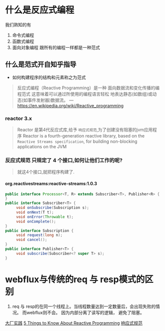 # 什么是反应式编程
我们熟知的有
1. 命令式编程
2. 函数式编程
3. 面向对象编程
跟所有的编程一样都是一种范式
## 什么是范式开自知乎指导
- 如何构建程序的结构和元素称之为范式
> 反应式编程（Reactive Programming）是一种
> 面向数据流和变化传播的编程范式
> 这意味着可以通过所使用的编程语言轻松
> 地表达静态(如数组)或动态(如事件发射器)数据流。
> — https://en.wikipedia.org/wiki/Reactive_programming
### reactor 3.x 
> Reactor 是第4代反应式库,给予 `响应式规范`,为了创建没有阻塞的jvm应用程序
> Reactor is a fourth-generation reactive library, based on the `Reactive Streams specification`, for building non-blocking applications on the JVM


### 反应式规范 只规定了 4 个接口,如何让他们工作的呢?
> 就这4个接口,就把程序构建了.
#### org.reactivestreams:reactive-streams:1.0.3
```java
public interface Processor<T, R> extends Subscriber<T>, Publisher<R> {
}
public interface Subscriber<T> {
     void onSubscribe(Subscription s);
     void onNext(T t);
     void onError(Throwable t);
     void onComplete();
}
public interface Subscription {
     void request(long n);
     void cancel();
}
public interface Publisher<T> {
     void subscribe(Subscriber<? super T> s);
}
```


# webflux与传统的req 与 resp模式的区别
1. req 与 resp的在同一个线程上。当线程数量达到一定数量后，会出现失败的情况。
而webflux则不会。
因为内部分离了读写的逻辑，
避免了阻塞。

[大厂实践](https://zhuanlan.zhihu.com/p/152325857)
[5 Things to Know About Reactive Programming](https://developers.redhat.com/blog/2017/06/30/5-things-to-know-about-reactive-programming/)
[响应式规范](https://www.reactive-streams.org)